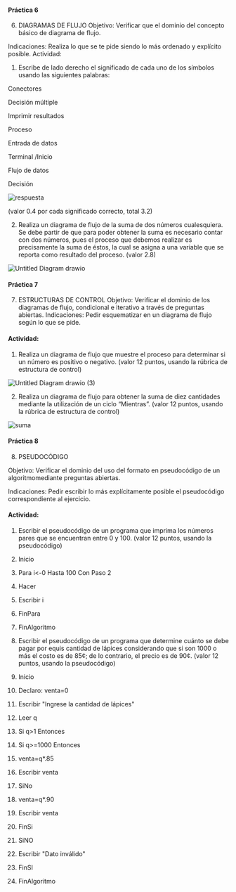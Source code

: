 #### Práctica 6
6. DIAGRAMAS DE FLUJO
Objetivo: Verificar que el dominio del concepto básico de diagrama de flujo.

Indicaciones: Realiza lo que se te pide siendo lo más ordenado y explícito posible.
Actividad:

  1. Escribe de lado derecho el significado de cada uno de los símbolos usando las
  siguientes palabras: 
  
  Conectores           
  
  Decisión múltiple     
  
  Imprimir resultados 
  
  Proceso               
  
  Entrada de datos      
  
  Terminal /Inicio      
  
  Flujo de datos        
  
  Decisión
  
  ![respuesta](https://user-images.githubusercontent.com/103066775/166011580-6be40391-991c-4995-9479-cfabd09ad97f.png)


  
  (valor 0.4 por cada significado correcto, total 3.2)
  
   2. Realiza un diagrama de flujo de la suma de dos números cualesquiera. Se debe partir de que para poder obtener la suma es necesario contar con dos números, pues el proceso que debemos realizar es precisamente la suma de éstos, la cual se asigna a una variable que se reporta como resultado del proceso. (valor 2.8)

![Untitled Diagram drawio](https://user-images.githubusercontent.com/103066775/166156833-062b3a7d-8909-4d02-87a2-d67a8513ddbd.png)


    
 #### Práctica 7
7. ESTRUCTURAS DE CONTROL
Objetivo: Verificar el dominio de los diagramas de flujo, condicional e iterativo a través de preguntas abiertas.
Indicaciones: Pedir esquematizar en un diagrama de flujo según lo que se pide.

#### Actividad:
  1. Realiza un diagrama de flujo que muestre el proceso para determinar si un número es positivo o negativo. (valor 12 puntos, usando la rúbrica de estructura de control)

![Untitled Diagram drawio (3)](https://user-images.githubusercontent.com/103066775/166157207-4c61979c-fa44-47b3-ae8e-3aeb99a253be.png)




  2. Realiza un diagrama de flujo para obtener la suma de diez cantidades mediante la utilización de un ciclo “Mientras”. (valor 12 puntos, usando la rúbrica de estructura de
control)

  ![suma](https://user-images.githubusercontent.com/103066775/166158372-1bd07724-bdbd-4076-bdf9-bd5b8f225316.png)




#### Práctica 8
8. PSEUDOCÓDIGO

Objetivo: Verificar el dominio del uso del formato en pseudocódigo de un algoritmomediante preguntas abiertas.

Indicaciones: Pedir escribir lo más explícitamente posible el pseudocódigo correspondiente al ejercicio.

#### Actividad:

  1. Escribir el pseudocódigo de un programa que imprima los números pares que se encuentran entre 0 y 100. (valor 12 puntos, usando la pseudocódigo)

1. Inicio
2. Para i<-0 Hasta 100 Con Paso 2
3. Hacer
4. Escribir i
5. FinPara
6. FinAlgoritmo



  2. Escribir el pseudocódigo de un programa que determine cuánto se debe pagar por equis cantidad de lápices considerando que si son 1000 o más el costo es de 85¢; de lo contrario, el precio es de 90¢. (valor 12 puntos, usando la pseudocódigo)

1. Inicio
2. Declaro: venta=0
3. Escribir "Ingrese la cantidad de lápices"
4. Leer q
5. Si q>1 Entonces
6.    Si q>=1000 Entonces
7.    venta=q*.85
8.    Escribir venta
9.    SiNo
10.    venta=q*.90
11.    Escribir venta
12.    FinSi
13. SiNO 
14.   Escribir "Dato inválido"
15. FinSI
16. FinAlgoritmo
